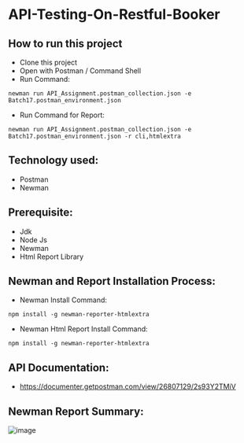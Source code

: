 # API-Testing-On-Restful-Booker

## How to run this project
- Clone this project
- Open with Postman / Command Shell
- Run Command:  
```console 
newman run API_Assignment.postman_collection.json -e Batch17.postman_environment.json 
```
- Run Command for Report: 
```console 
newman run API_Assignment.postman_collection.json -e Batch17.postman_environment.json -r cli,htmlextra
```
## Technology used:
- Postman
- Newman

## Prerequisite:
- Jdk
- Node Js
- Newman
- Html Report Library

## Newman and Report Installation Process:
- Newman Install Command:
```console
npm install -g newman-reporter-htmlextra
```
- Newman Html Report Install Command:
```console
npm install -g newman-reporter-htmlextra
```
## API Documentation:
- https://documenter.getpostman.com/view/26807129/2s93Y2TMiV

## Newman Report Summary:
![image](https://user-images.githubusercontent.com/46712252/233272139-69b52ab1-2c13-4bfb-b4ac-27511d20440c.png)
